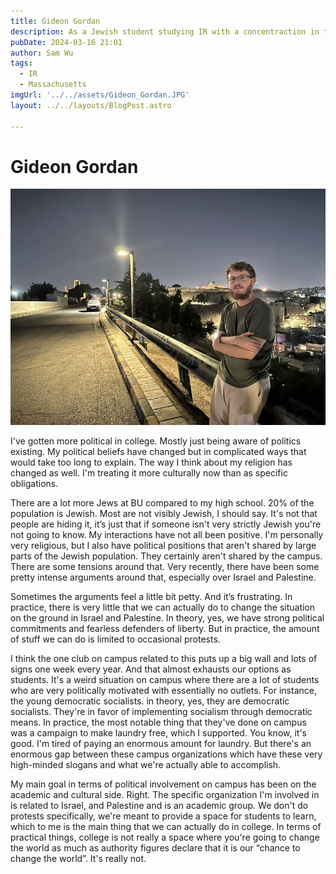 ```yaml
---
title: Gideon Gordan
description: As a Jewish student studying IR with a concentraction in the Middle East, Gideon contemplates the political landscape of BU. 
pubDate: 2024-03-16 21:01
author: Sam Wu
tags:
  - IR
  - Massachusetts
imgUrl: '../../assets/Gideon_Gordan.JPG'
layout: ../../layouts/BlogPost.astro

---
```

# Gideon Gordan

![local image](../../assets/Gideon_Gordan.JPG)

I've gotten more political in college. Mostly just being aware of politics existing. My political beliefs have changed but in complicated ways that would take too long to explain. The way I think about my religion has changed as well. I'm treating it more culturally now than as specific obligations.

There are a lot more Jews at BU compared to my high school. 20% of the population is Jewish. Most are not visibly Jewish, I should say. It's not that people are hiding it, it’s just that if someone isn't very strictly Jewish you're not going to know. My interactions have not all been positive. I'm personally very religious, but I also have political positions that aren't shared by large parts of the Jewish population. They certainly aren't shared by the campus. There are some tensions around that. Very recently, there have been some pretty intense arguments around that, especially over Israel and Palestine.

Sometimes the arguments feel a little bit petty. And it’s frustrating. In practice, there is very little that we can actually do to change the situation on the ground in Israel and Palestine. In theory, yes, we have strong political commitments and fearless defenders of liberty. But in practice, the amount of stuff we can do is limited to occasional protests.

I think the one club on campus related to this puts up a big wall and lots of signs one week every year. And that almost exhausts our options as students. It's a weird situation on campus where there are a lot of students who are very politically motivated with essentially no outlets. For instance, the young democratic socialists. in theory, yes, they are democratic socialists. They're in favor of implementing socialism through democratic means. In practice, the most notable thing that they've done on campus was a campaign to make laundry free, which I supported. You know, it's good. I'm tired of paying an enormous amount for laundry. But there's an enormous gap between these campus organizations which have these very high-minded slogans and what we're actually able to accomplish. 

My main goal in terms of political involvement on campus has been on the academic and cultural side. Right. The specific organization I'm involved in is related to Israel, and Palestine and is an academic group. We don't do protests specifically, we're meant to provide a space for students to learn, which to me is the main thing that we can actually do in college. In terms of practical things, college is not really a space where you're going to change the world as much as authority figures declare that it is our “chance to change the world”. It's really not.